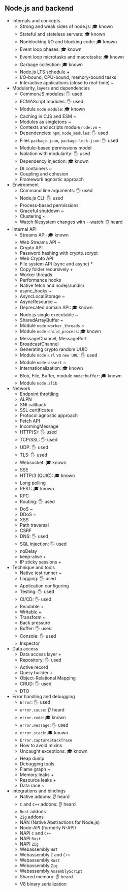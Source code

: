 ## Node.js and backend

- Internals and concepts
  - Strong and weak sides of node.js: 🎓 known
  - Stateful and stateless servers: 🎓 known
  - Nonblocking I/O and blocking code: 🎓 known
  - Event loop phases: 🎓 known
  - Event loop microtasks and macrotasks: 🎓 known
  - Garbage collection: 🎓 known
  - Node.js LTS schedule +
  - I/O-bound, CPU-bound, memory-bound tasks
  - Interactive applications (close to real-time) ~
- Modularity, layers and dependencies
  - CommonJS modules: 🖐️ used
  - ECMAScript modules: 🖐️ used
  - Module `node:module`: 🎓 known
  - Caching in CJS and ESM ~
  - Modules as singletons ~
  - Contexts and scripts module `node:vm` ~
  - Dependencies: `npm`, `node_modules`: 🖐️ used
  - Files `package.json`, `package-lock.json`: 🖐️ used
  - Module-based permissions model
  - Isolation with modularity: 🖐️ used
  - Dependency injection: 🎓 known
  - DI containers ~
  - Coupling and cohesion
  - Framework agnostic approach
- Environment
  - Command line arguments: 🖐️ used
  - Node.js CLI: 🖐️ used
  - Process-based permissions
  - Graceful shutdown ~
  - Clustering ~
  - Watch filesystem changes with --watch: 👂 heard
- Internal API
  - Streams API: 🎓 known
  - Web Streams API ~
  - Crypto API
  - Password hashing with crypto.scrypt
  - Web Crypto API
  - File system API (sync and async) *
  - Copy folder recursively +
  - Worker threads
  - Performance hooks
  - Native fetch and nodejs/undici
  - async_hooks +
  - AsyncLocalStorage ~
  - AsyncResource ~
  - Deprecated domain API: 🎓 known
  - Node.js single executable ~
  - SharedArrayBuffer ~
  - Module `node:worker_threads` ~
  - Module `node:child_process`: 🎓 known
  - MessageChannel, MessagePort
  - BroadcastChannel
  - Generating crypto random UUID
  - Module `node:url` vs `new URL`: 🖐️ used
  - Module `node:assert` ~
  - Internationalization: 🎓 known
  - Blob, File, Buffer, module `node:buffer`: 🎓 known
  - Module `node:zlib`
- Network
  - Endpoint throttling
  - ALPN
  - SNI callback
  - SSL certificates
  - Protocol agnostic approach
  - Fetch API
  - IncomingMessage
  - HTTP(S): 🖐️ used
  - TCP/SSL: 🖐️ used
  - UDP: 🖐️ used
  - TLS: 🖐️ used
  - Websocket: 🎓 known
  - SSE
  - HTTP/3 (QUIC): 🎓 known
  - Long polling
  - REST: 🎓 known
  - RPC
  - Routing: 🖐️ used
  - DoS ~
  - DDoS ~
  - XSS
  - Path traversal
  - CSRF
  - DNS: 🖐️ used
  - SQL injection: 🖐️ used
  - noDelay
  - keep-alive +
  - IP sticky sessions +
- Technique and tools
  - Native test runner ~
  - Logging: 🖐️ used
  - Application configuring
  - Testing: 🖐️ used
  - CI/CD: 🖐️ used
  - Readable +
  - Writable +
  - Transform ~
  - Back pressure
  - Buffer: 🖐️ used
  - Console: 🖐️ used
  - Inspector
- Data access
  - Data access layer +
  - Repository: 🖐️ used
  - Active record
  - Query builder +
  - Object-Relational Mapping
  - CRUD: 🖐️ used
  - DTO
- Error handling and debugging
  - `Error`: 🖐️ used
  - `error.cause`: 👂 heard
  - `error.code`: 🎓 known
  - `error.message`: 🖐️ used
  - `error.stack`: 🎓 known
  - `Error.captureStackTrace`
  - How to avoid mixins
  - Uncaught exceptions: 🎓 known
  - Heap dump
  - Debugging tools
  - Flame graph ~
  - Memory leaks +
  - Resource leaks +
  - Data race ~
- Integrations and bindings
  - Native addons: 👂 heard
  - `C` and `C++` addons: 👂 heard
  - `Rust` addons
  - `Zig` addons
  - NAN (Native Abstractions for Node.js)
  - Node-API (formerly N-API)
  - NAPI `C` and `C++`
  - NAPI `Rust`
  - NAPI `Zig`
  - Webassembly `WAT`
  - Webassembly `C` and `C++`
  - Webassembly `Rust`
  - Webassembly `Zig`
  - Webassembly `AssemblyScript`
  - Shared memory: 👂 heard
  - V8 binary serialization
